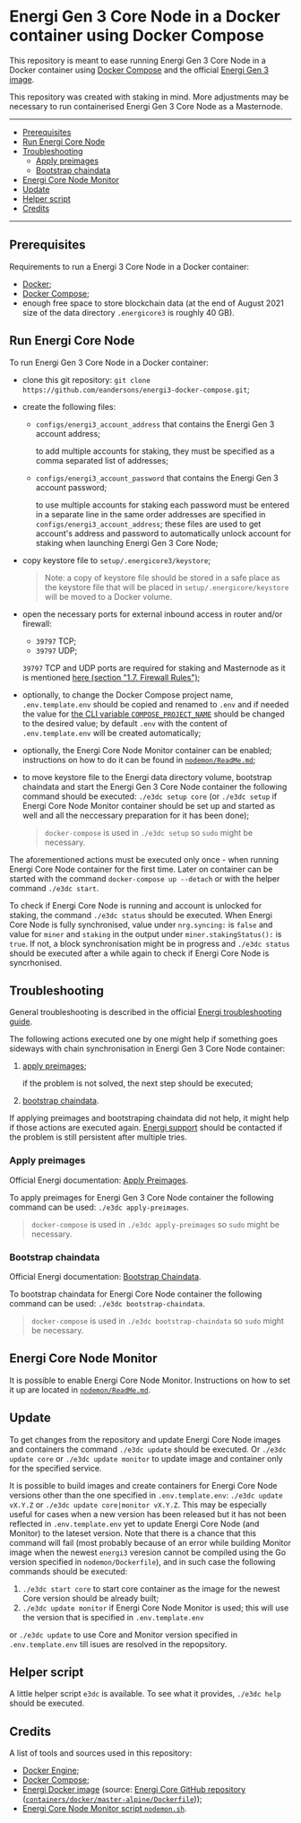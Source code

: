 # Energi Gen 3 Core Node in a Docker container using Docker Compose

This repository is meant to ease running Energi Gen 3 Core Node in a Docker
container using [Docker Compose](https://docs.docker.com/compose/) and the
official
[Energi Gen 3 image](https://hub.docker.com/r/energicryptocurrency/energi3).

This repository was created with staking in mind. More adjustments may be
necessary to run containerised Energi Gen 3 Core Node as a Masternode.

---

- [Prerequisites](#prerequisites)
- [Run Energi Core Node](#run-energi-core-node)
- [Troubleshooting](#troubleshooting)
  - [Apply preimages](#apply-preimages)
  - [Bootstrap chaindata](#bootstrap-chaindata)
- [Energi Core Node Monitor](#energi-core-node-monitor)
- [Update](#update)
- [Helper script](#helper-script)
- [Credits](#credits)

---

## Prerequisites

Requirements to run a Energi 3 Core Node in a Docker container:

- [Docker](https://docs.docker.com/engine/install/);
- [Docker Compose](https://docs.docker.com/compose/install/);
- enough free space to store blockchain data (at the end of August 2021 size of
  the data directory `.energicore3` is roughly 40 GB).

## Run Energi Core Node

To run Energi Gen 3 Core Node in a Docker container:

- clone this git repository:
  `git clone https://github.com/eandersons/energi3-docker-compose.git`;
- create the following files:

  - `configs/energi3_account_address` that contains the Energi Gen 3 account
    address;

    to add multiple accounts for staking, they must be specified as a comma
    separated list of addresses;

  - `configs/energi3_account_password` that contains the Energi Gen 3 account
    password;

    to use multiple accounts for staking each password must be entered in a
    separate line in the same order addresses are specified in
    `configs/energi3_account_address`; these files are used to get account's
    address and password to automatically unlock account for staking when
    launching Energi Gen 3 Core Node;

- copy keystore file to `setup/.energicore3/keystore`;

  > Note: a copy of keystore file should be stored in a safe place as the
  > keystore file that will be placed in `setup/.energicore/keystore` will be
  > moved to a Docker volume.

- open the necessary ports for external inbound access in router and/or
  firewall:

  - `39797` TCP;
  - `39797` UDP;

  `39797` TCP and UDP ports are required for staking and Masternode as it is
  mentioned
  [here (section "1.7. Firewall Rules")](https://wiki.energi.world/en/advanced/core-node-vps#h-17-firewall-rules);

- optionally, to change the Docker Compose project name, `.env.template.env`
  should be copied and renamed to `.env` and if needed the value for
  [the CLI variable `COMPOSE_PROJECT_NAME`](https://docs.docker.com/compose/reference/envvars/#compose_project_name)
  should be changed to the desired value; by default `.env` with the content of
  `.env.template.env` will be created automatically;
- optionally, the Energi Core Node Monitor container can be enabled;
  instructions on how to do it can be found in
  [`nodemon/ReadMe.md`](nodemon/ReadMe.md);
- to move keystore file to the Energi data directory volume, bootstrap chaindata
  and start the Energi Gen 3 Core Node container the following command should be
  executed: `./e3dc setup core` (or `./e3dc setup` if Energi Core Node Monitor
  container should be set up and started as well and all the neccessary
  preparation for it has been done);

  > `docker-compose` is used in `./e3dc setup` so `sudo` might be necessary.

The aforementioned actions must be executed only once - when running Energi Core
Node container for the first time. Later on container can be started with the
command `docker-compose up --detach` or with the helper command `./e3dc start`.

To check if Energi Core Node is running and account is unlocked for staking, the
command `./e3dc status` should be executed. When Energi Core Node is fully
synchronised, value under `nrg.syncing:` is `false` and value for `miner` and
`staking` in the output under `miner.stakingStatus():` is `true`. If not, a
block synchronisation might be in progress and `./e3dc status` should be
executed after a while again to check if Energi Core Node is syncrhonised.

## Troubleshooting

General troubleshooting is described in the official
[Energi troubleshooting guide](https://wiki.energi.world/en/core-node-troubleshoot).

The following actions executed one by one might help if something goes sideways
with chain synchronisation in Energi Gen 3 Core Node container:

1. [apply preimages](#apply-preimages);

   if the problem is not solved, the next step should be executed;

2. [bootstrap chaindata](#bootstrap-chaindata).

If applying preimages and bootstraping chaindata did not help, it might help if
those actions are executed again.
[Energi support](https://wiki.energi.world/en/support/help-me) should be
contacted if the problem is still persistent after multiple tries.

### Apply preimages

Official Energi documentation:
[Apply Preimages](https://wiki.energi.world/en/core-node-troubleshoot#preimages).

To apply preimages for Energi Gen 3 Core Node container the following command
can be used: `./e3dc apply-preimages`.

> `docker-compose` is used in `./e3dc apply-preimages` so `sudo` might be
> necessary.

### Bootstrap chaindata

Official Energi documentation:
[Bootstrap Chaindata](https://wiki.energi.world/en/core-node-troubleshoot#bootstrap).

To bootstrap chaindata for Energi Core Node container the following command can
be used: `./e3dc bootstrap-chaindata`.

> `docker-compose` is used in `./e3dc bootstrap-chaindata` so `sudo` might be
> necessary.

## Energi Core Node Monitor

It is possible to enable Energi Core Node Monitor. Instructions on how to set it
up are located in [`nodemon/ReadMe.md`](nodemon/ReadMe.md).

## Update

To get changes from the repository and update Energi Core Node images and
containers the command `./e3dc update` should be executed. Or
`./e3dc update core` or `./e3dc update monitor` to update image and container
only for the specified service.

It is possible to build images and create containers for Energi Core Node
versions other than the one specified in `.env.template.env`:
`./e3dc update vX.Y.Z` or `./e3dc update core|monitor vX.Y.Z`. This may be
especially useful for cases when a new version has been released but it has not
been reflected in `.env.template.env` yet to update Energi Core Node (and
Monitor) to the lateset version. Note that there is a chance that this command
will fail (most probably because of an error while building Monitor image when
the newest `energi3` veresion cannot be compiled using the Go version specified
in `nodemon/Dockerfile`), and in such case the following commands should be
executed:

1. `./e3dc start core` to start core container as the image for the newest Core
   version should be already built;
2. `./e3dc update monitor` if Energi Core Node Monitor is used; this will use
   the version that is specified in `.env.template.env`

or `./e3dc update` to use Core and Monitor version specified in
`.env.template.env` till isues are resolved in the repopsitory.

## Helper script

A little helper script `e3dc` is available. To see what it provides,
`./e3dc help` should be executed.

## Credits

A list of tools and sources used in this repository:

- [Docker Engine](https://docs.docker.com/engine/);
- [Docker Compose](https://docs.docker.com/compose/);
- [Energi Docker image](https://hub.docker.com/r/energicryptocurrency/energi3)
  (source:
  [Energi Core GitHub repository](https://github.com/energicryptocurrency/energi3)
  ([`containers/docker/master-alpine/Dockerfile`](https://github.com/energicryptocurrency/energi3/blob/master/containers/docker/master-alpine/Dockerfile)));
- [Energi Core Node Monitor script `nodemon.sh`](https://github.com/energicryptocurrency/energi3-provisioning/blob/master/scripts/linux/nodemon.sh).
